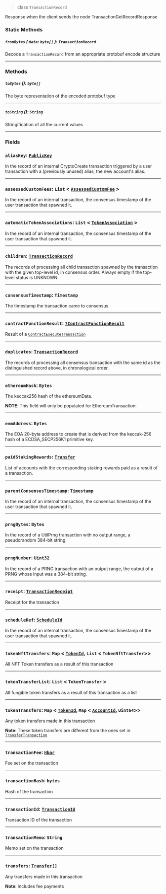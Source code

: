> class `TransactionRecord`

Response when the client sends the node TransactionGetRecordResponse

### Static Methods

##### `fromBytes` ( `data`: `byte[]` ): `TransactionRecord`

Decode a `TransactionRecord` from an appropriate protobuf encode structure

---

### Methods

##### `toBytes` (): `byte[]`

The byte representation of the encoded protobuf type

---

##### `toString` (): `String`

Stringification of all the current values

---

### Fields

### `aliasKey`: [`PublicKey`](../cryptography/PublicKey.md)

In the record of an internal CryptoCreate transaction triggered by a user transaction with a
(previously unused) alias, the new account's alias.

---

### `assessedCustomFees`: `List` < [`AssessedCustomFee`](../token/AssessedCustomFee.md) >

In the record of an internal transaction, the consensus timestamp of the user transaction that spawned it.

---

### `automaticTokenAssociations`: `List` < [`TokenAssociation`](../token/TokenAssociation.md) >

In the record of an internal transaction, the consensus timestamp of the user transaction that spawned it.

---

### `children`: [`TransactionRecord`](TransactionRecord.md)

The records of processing all child transaction spawned by the transaction with the given
top-level id, in consensus order. Always empty if the top-level status is UNKNOWN.

---

### `consensusTimestamp`: `Timestamp`

The timestamp the transaction came to consensus

---

### `contractFunctionResult`: [`?ContractFunctionResult`](../contract/ContractFunctionResult.md)

Result of a [`ContractExecuteTransaction`](../contract/ContractExecuteTransaction.md)

---

### `duplicates`: [`TransactionRecord`](TransactionRecord.md)

The records of processing all consensus transaction with the same id as the distinguished
record above, in chronological order.

---

### `ethereumHash`: `Bytes`

The keccak256 hash of the ethereumData.

**NOTE**: This field will only be populated for EthereumTransaction.

---

### `evmAddress`: `Bytes`

The EOA 20-byte address to create that is derived from the keccak-256 hash of a ECDSA_SECP256K1 primitive key.

---

### `paidStakingRewards`: [`Transfer`](../Transfer.md)

List of accounts with the corresponding staking rewards paid as a result of a transaction.

---

### `parentConsensusTimestamp`: `Timestamp`

In the record of an internal transaction, the consensus timestamp of the user transaction that spawned it.

---

### `prngBytes`: `Bytes`

In the record of a UtilPrng transaction with no output range, a pseudorandom 384-bit string.

---

### `prngNumber`: `Uint32`

In the record of a PRNG transaction with an output range, the output of a PRNG whose input was a 384-bit string.

---

### `receipt`: [`TransactionReceipt`](TransactionReceipt.md)

Receipt for the transaction

---

### `scheduleRef`: [`ScheduleId`](../schedule/ScheduleId.md)

In the record of an internal transaction, the consensus timestamp of the user transaction that spawned it.

---

### `tokenNftTransfers`: `Map` < [`TokenId`](../token/TokenId), `List` < `TokenNftTransfer`>>

All NFT Token transfers as a result of this transaction

---

### `tokenTransferList`: `List` < `TokenTransfer` >

All fungible token transfers as a result of this transaction as a list

---

### `tokenTransfers`: `Map` < [`TokenId`](../token/TokenId), `Map` < [`AccountId`](../cryptocurrency/AccountId.md), `Uint64`>>

Any token transfers made in this transaction

**Note**: These token transfers are different from the ones set in [`TransferTransaction`](../cryptocurrency/TransferTransaction.md)

---

### `transactionFee`: [`Hbar`](../Hbar.md)

Fee set on the transaction

---

### `transactionHash`: `bytes`

Hash of the transaction

---

### `transactionId`: [`TransactionId`](TransactionId.md)

Transaction ID of the transaction

---

### `transactionMemo`: `String`

Memo set on the transaction

---

### `transfers`: [`Transfer[]`](../Transfer.md)

Any transfers made in this transaction

**Note**: Includes fee payments
